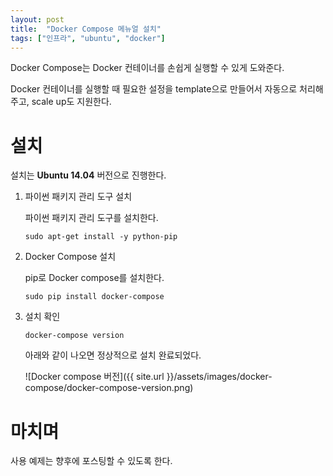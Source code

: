 ```yaml
---
layout: post
title:  "Docker Compose 메뉴얼 설치"
tags: ["인프라", "ubuntu", "docker"]
---
```


Docker Compose는 Docker 컨테이너를 손쉽게 실행할 수 있게 도와준다.

Docker 컨테이너를 실행할 때 필요한 설정을 template으로 만들어서 자동으로 처리해주고, scale up도 지원한다.

# 설치

설치는 **Ubuntu 14.04** 버전으로 진행한다.

1. 파이썬 패키지 관리 도구 설치

   파이썬 패키지 관리 도구를 설치한다.

   ``` shell
   sudo apt-get install -y python-pip
   ```

2. Docker Compose 설치

   pip로 Docker compose를 설치한다.

   ``` shell
   sudo pip install docker-compose
   ```

3. 설치 확인

   ``` shell
   docker-compose version
   ```

   아래와 같이 나오면 정상적으로 설치 완료되었다.

   ![Docker compose 버전]({{ site.url }}/assets/images/docker-compose/docker-compose-version.png)

# 마치며
사용 예제는 향후에 포스팅할 수 있도록 한다.
